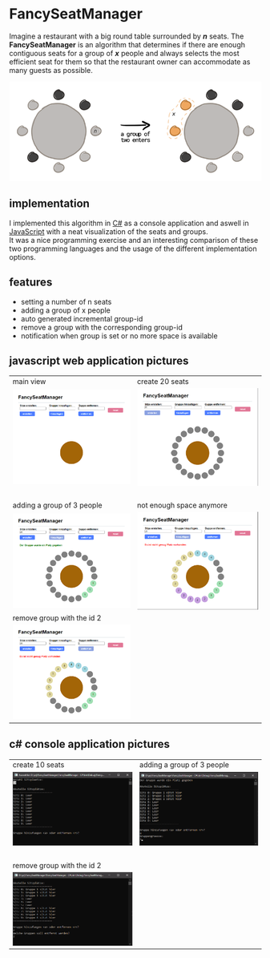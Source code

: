 #  FancySeatManager

Imagine a restaurant with a big round table surrounded by ***n*** seats. The **FancySeatManager** is an algorithm that determines if there are enough contiguous seats for a group of ***x*** people and always selects the most efficient seat for them so that the restaurant owner can accommodate as many guests as possible.</br>

<img src="doc/images/FancySeatManager - explanation image.png" alt="FancySeatManager - explanation image"/>

## implementation 
I implemented this algorithm in [C#](https://github.com/miwied/FancySeatManager/blob/master/FancySeatManager%20-%20C%23/Program.cs) as a console application and aswell in [JavaScript](https://github.com/miwied/FancySeatManager/blob/master/FancySeatManager%20-%20JavaScript/FancySeatManager.js) with a neat visualization of the seats and groups.</br>
It was a nice programming exercise and an interesting comparison of these two programming languages and the usage of the different implementation options.

##  features

- setting a number of n seats
- adding a group of x people
- auto generated incremental group-id
- remove a group with the corresponding group-id
- notification when group is set or no more space is available

## javascript web application pictures

<table>
  <tr>
    <td>main view</td>
     <td>create 20 seats</td>
  </tr>
  <tr>
    <td><img src="doc/images/web application/default screen.png"></td>
    <td><img src="doc/images/web application/setting the number of seats.png"></td>
  </tr>
  <tr>
    <td></br></td>
    <td></br></td>
  </tr>
  <tr>
    <td>adding a group of 3 people</td>
    <td>not enough space anymore</td>
  </tr>
  <tr>
    <td><img src="doc/images/web application/adding a group with 3 people.png"></td>
    <td><img src="doc/images/web application/not enough space for a group of 5.png"></td>
  </tr>
  <tr>
    <td>remove group with the id 2</td>
  </tr>
  <tr>
    <td><img src="doc/images/web application/remove the group with the id 2.png"></td>
  </tr>
 </table>
 
 ## c# console application pictures
 
 <table>
  <tr>
    <td>create 10 seats</td>
    <td>adding a group of 3 people</td>
  </tr>
  <tr>
    <td><img src="doc/images/console application/setting the number of seats.png"></td>
    <td><img src="doc/images/console application/adding a group with 3 people.png"></td>
  </tr>
  <tr>
    <td></br></td>
    <td></br></td>
  </tr>
  <tr>
    <td>remove group with the id 2</td>
  </tr>
  <tr>
    <td><img src="doc/images/console application/remove the group with the id 2.png"></td>
  </tr>
 </table>
